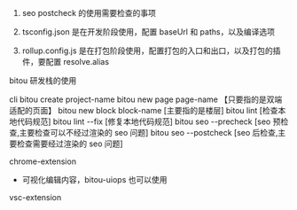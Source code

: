 1. seo postcheck 的使用需要检查的事项

2. tsconfig.json 是在开发阶段使用，配置 baseUrl 和 paths，以及编译选项
3. rollup.config.js 是在打包阶段使用，配置打包的入口和出口，以及打包的插件，要配置 resolve.alias

bitou 研发栈的使用

cli
bitou create project-name
bitou new page page-name 【只要指的是双端适配的页面】
bitou new block block-name [主要指的是楼层]
bitou lint [检查本地代码规范]
bitou lint --fix [修复本地代码规范]
bitou seo --precheck [seo 预检查,主要检查可以不经过渲染的 seo 问题]
bitou seo --postcheck [seo 后检查,主要检查需要经过渲染的 seo 问题]

chrome-extension

- 可视化编辑内容，bitou-uiops 也可以使用

vsc-extension
